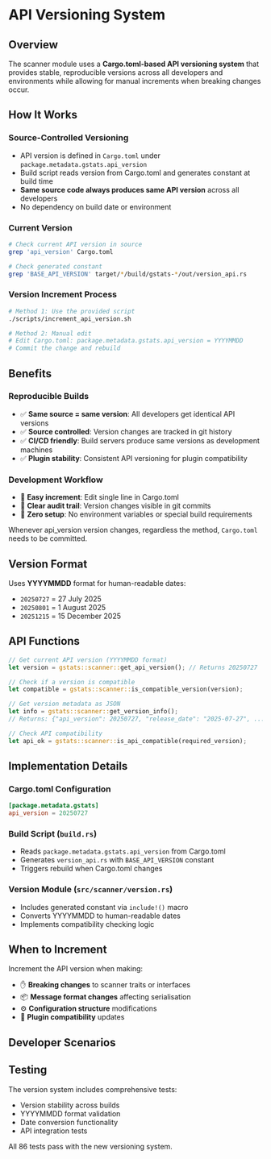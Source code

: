 # API Versioning System

## Overview

The scanner module uses a **Cargo.toml-based API versioning system** that provides stable, reproducible versions across all developers and environments while allowing for manual increments when breaking changes occur.

## How It Works

### Source-Controlled Versioning
- API version is defined in `Cargo.toml` under `package.metadata.gstats.api_version`
- Build script reads version from Cargo.toml and generates constant at build time
- **Same source code always produces same API version** across all developers
- No dependency on build date or environment

### Current Version
```bash
# Check current API version in source
grep 'api_version' Cargo.toml

# Check generated constant  
grep 'BASE_API_VERSION' target/*/build/gstats-*/out/version_api.rs
```

### Version Increment Process
```bash
# Method 1: Use the provided script
./scripts/increment_api_version.sh

# Method 2: Manual edit
# Edit Cargo.toml: package.metadata.gstats.api_version = YYYYMMDD
# Commit the change and rebuild
```

## Benefits

### Reproducible Builds
- ✅ **Same source = same version**: All developers get identical API versions
- ✅ **Source controlled**: Version changes are tracked in git history  
- ✅ **CI/CD friendly**: Build servers produce same versions as development machines
- ✅ **Plugin stability**: Consistent API versioning for plugin compatibility

### Development Workflow
- 🔧 **Easy increment**: Edit single line in Cargo.toml
- 📝 **Clear audit trail**: Version changes visible in git commits
- 🚀 **Zero setup**: No environment variables or special build requirements

Whenever api_version version changes, regardless the method, `Cargo.toml` needs to be committed.

## Version Format

Uses **YYYYMMDD** format for human-readable dates:
- `20250727` = 27 July 2025
- `20250801` = 1 August 2025  
- `20251215` = 15 December 2025

## API Functions

```rust
// Get current API version (YYYYMMDD format)
let version = gstats::scanner::get_api_version(); // Returns 20250727

// Check if a version is compatible  
let compatible = gstats::scanner::is_compatible_version(version);

// Get version metadata as JSON
let info = gstats::scanner::get_version_info();
// Returns: {"api_version": 20250727, "release_date": "2025-07-27", ...}

// Check API compatibility
let api_ok = gstats::scanner::is_api_compatible(required_version);
```

## Implementation Details

### Cargo.toml Configuration
```toml
[package.metadata.gstats]
api_version = 20250727
```

### Build Script (`build.rs`)
- Reads `package.metadata.gstats.api_version` from Cargo.toml
- Generates `version_api.rs` with `BASE_API_VERSION` constant
- Triggers rebuild when Cargo.toml changes

### Version Module (`src/scanner/version.rs`)
- Includes generated constant via `include!()` macro
- Converts YYYYMMDD to human-readable dates
- Implements compatibility checking logic

## When to Increment

Increment the API version when making:
- ✋ **Breaking changes** to scanner traits or interfaces
- 📦 **Message format changes** affecting serialisation
- ⚙️ **Configuration structure** modifications
- 🔌 **Plugin compatibility** updates

## Developer Scenarios

## Testing

The version system includes comprehensive tests:
- Version stability across builds
- YYYYMMDD format validation  
- Date conversion functionality
- API integration tests

All 86 tests pass with the new versioning system.
